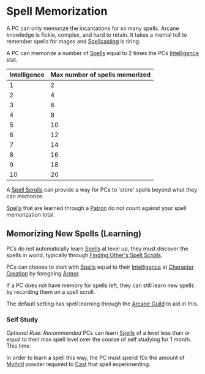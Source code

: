 # Spell Memorization

A PC can only memorize the incantations for so many spells. Arcane knowledge is fickle, complex, and hard to retain. It takes a mental toll to remember spells for mages and [Spellcasting](Spellcasting.md) is tiring.

A PC can memorize a number of [Spells](Spells.md) equal to 2 times the PCs [Intelligence](../Player%20Characters/Chosen%20Statistics/Intelligence.md) stat.

| Intelligence | Max number of spells memorized |
| ------------ | ------------------------------ |
| 1            | 2                              |
| 2            | 4                              |
| 3            | 6                              |
| 4            | 8                              |
| 5            | 10                             |
| 6            | 12                             |
| 7            | 14                             |
| 8            | 16                             |
| 9            | 18                             |
| 10           | 20                             |
A [Spell Scrolls](Spell%20Scrolls.md) can provide a way for PCs to 'store' spells beyond what they can memorize.

[Spells](Spells.md) that are learned through a [Patron](Spells/Patrons/Patron.md) do not count against your spell memorization total. 
## Memorizing New Spells (Learning)
PCs do not automatically learn [Spells](Spells.md) at level up, they must discover the spells in world, typically through [Finding Other's Spell Scrolls](Spell%20Scrolls.md#Using%20Other's%20Spell%20Scrolls).

PCs can choose to start with [Spells](Spells.md) equal to their [Intelligence](../Player%20Characters/Chosen%20Statistics/Intelligence.md) at [Character Creation](../Character%20Creation/Character%20Creation%20Walkthrough.md) by foregoing [Armor](../Items/Equipment/Armor.md).

If a PC does not have memory for spells left, they can still learn new spells by recording them on a spell scroll.

The default setting has spell learning through the [Arcane Guild](../Economy/Detailed%20Prices/Relevant%20Prices/Arcane%20Guild.md) to aid in this.
### Self Study
*Optional Rule: Recommended*
PCs can learn [Spells](Spells.md) of a level less than or equal to their max spell level over the course of self studying for 1 month. This time 

In order to learn a spell this way, the PC must spend 10x the amount of [Mythril](Mythril.md) powder required to [Cast](Spellcasting.md) that spell experimenting.